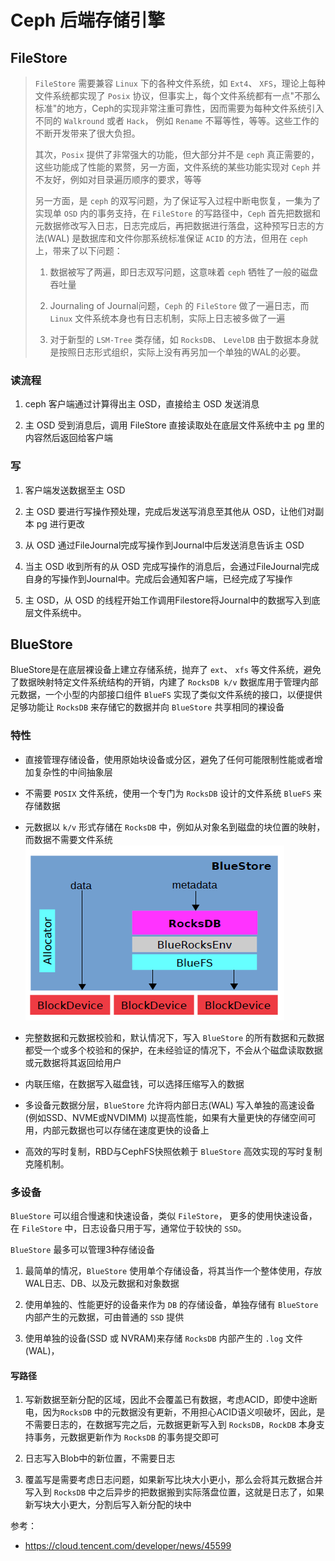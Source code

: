 # Ceph 后端存储引擎

## FileStore
> `FileStore` 需要兼容 `Linux` 下的各种文件系统，如 `Ext4`、 `XFS`，理论上每种文件系统都实现了 `Posix` 协议，但事实上，每个文件系统都有一点"不那么标准"的地方，Ceph的实现非常注重可靠性，因而需要为每种文件系统引入不同的 `Walkround` 或者 `Hack`， 例如 `Rename` 不幂等性，等等。这些工作的不断开发带来了很大负担。
>
> 其次，`Posix` 提供了非常强大的功能，但大部分并不是 `ceph` 真正需要的，这些功能成了性能的累赘，另一方面，文件系统的某些功能实现对 `Ceph` 并不友好，例如对目录遍历顺序的要求，等等
> 
> 另一方面，是 `ceph` 的双写问题，为了保证写入过程中断电恢复，一集为了实现单 `OSD` 内的事务支持，在 `FileStore` 的写路径中，`Ceph` 首先把数据和元数据修改写入日志，日志完成后，再把数据进行落盘，这种预写日志的方法(WAL) 是数据库和文件你那系统标准保证 `ACID` 的方法，但用在 `ceph` 上，带来了以下问题：
>
> 1) 数据被写了两遍，即日志双写问题，这意味着 `ceph` 牺牲了一般的磁盘吞吐量
>
> 2) Journaling of Journal问题，`Ceph` 的 `FileStore` 做了一遍日志，而 `Linux` 文件系统本身也有日志机制，实际上日志被多做了一遍
>
> 3) 对于新型的 `LSM-Tree` 类存储，如 `RocksDB`、 `LevelDB` 由于数据本身就是按照日志形式组织，实际上没有再另加一个单独的WAL的必要。
>

### 读流程
1. ceph 客户端通过计算得出主 OSD，直接给主 OSD 发送消息

2. 主 OSD 受到消息后，调用 FileStore 直接读取处在底层文件系统中主 pg 里的内容然后返回给客户端

### 写
1. 客户端发送数据至主 OSD

2. 主 OSD 要进行写操作预处理，完成后发送写消息至其他从 OSD，让他们对副本 pg 进行更改

3. 从 OSD 通过FileJournal完成写操作到Journal中后发送消息告诉主 OSD 

4. 当主 OSD 收到所有的从 OSD 完成写操作的消息后，会通过FileJournal完成自身的写操作到Journal中。完成后会通知客户端，已经完成了写操作

5. 主 OSD，从 OSD 的线程开始工作调用Filestore将Journal中的数据写入到底层文件系统中。

## BlueStore
BlueStore是在底层裸设备上建立存储系统，抛弃了 `ext`、 `xfs` 等文件系统，避免了数据映射特定文件系统结构的开销，内建了 `RocksDB k/v` 数据库用于管理内部元数据，一个小型的内部接口组件 `BlueFS` 实现了类似文件系统的接口，以便提供足够功能让 `RocksDB` 来存储它的数据并向 `BlueStore` 共享相同的裸设备

### 特性
* 直接管理存储设备，使用原始块设备或分区，避免了任何可能限制性能或者增加复杂性的中间抽象层

* 不需要 `POSIX` 文件系统，使用一个专门为 `RocksDB` 设计的文件系统 `BlueFS` 来存储数据

* 元数据以 `k/v` 形式存储在 `RocksDB` 中，例如从对象名到磁盘的块位置的映射，而数据不需要文件系统
![BlueStore](./images/bluestore.png)

* 完整数据和元数据校验和，默认情况下，写入 `BlueStore` 的所有数据和元数据都受一个或多个校验和的保护，在未经验证的情况下，不会从个磁盘读取数据或元数据将其返回给用户

* 内联压缩，在数据写入磁盘钱，可以选择压缩写入的数据

* 多设备元数据分层，`BlueStore` 允许将内部日志(WAL) 写入单独的高速设备(例如SSD、NVME或NVDIMM) 以提高性能，如果有大量更快的存储空间可用，内部元数据也可以存储在速度更快的设备上

* 高效的写时复制，RBD与CephFS快照依赖于 `BlueStore` 高效实现的写时复制克隆机制。

### 多设备
`BlueStore` 可以组合慢速和快速设备，类似 `FileStore`， 更多的使用快速设备，在 `FileStore` 中，日志设备只用于写，通常位于较快的 `SSD`。

`BlueStore` 最多可以管理3种存储设备
1. 最简单的情况，`BlueStore` 使用单个存储设备，将其当作一个整体使用，存放WAL日志、DB、以及元数据和对象数据

2. 使用单独的、性能更好的设备来作为 `DB` 的存储设备，单独存储有 `BlueStore` 内部产生的元数据，可由普通的 `SSD` 提供

3. 使用单独的设备(SSD 或 NVRAM)来存储 `RocksDB` 内部产生的 `.log` 文件(WAL)，


#### 写路径
1. 写新数据至新分配的区域，因此不会覆盖已有数据，考虑ACID，即使中途断电，因为`RocksDB` 中的元数据没有更新，不用担心ACID语义呗破坏，因此，是不需要日志的，在数据写完之后，元数据更新写入到 `RocksDB`，`RockDB` 本身支持事务，元数据更新作为 `RocksDB` 的事务提交即可

2. 日志写入Blob中的新位置，不需要日志

3. 覆盖写是需要考虑日志问题，如果新写比块大小更小，那么会将其元数据合并写入到 `RocksDB` 中之后异步的把数据搬到实际落盘位置，这就是日志了，如果新写块大小更大，分割后写入新分配的块中



参考：
* https://cloud.tencent.com/developer/news/45599